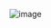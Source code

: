 ![image](https://github.com/Albatrosssssss/Laravel_framework/assets/67068215/551b8056-4bef-458f-8fd5-a2df0ac4b04a)
